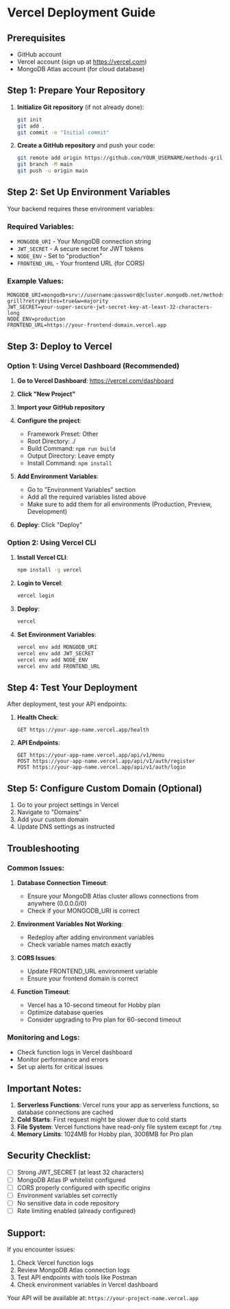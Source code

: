 # Vercel Deployment Guide

## Prerequisites
- GitHub account
- Vercel account (sign up at https://vercel.com)
- MongoDB Atlas account (for cloud database)

## Step 1: Prepare Your Repository

1. **Initialize Git repository** (if not already done):
   ```bash
   git init
   git add .
   git commit -m "Initial commit"
   ```

2. **Create a GitHub repository** and push your code:
   ```bash
   git remote add origin https://github.com/YOUR_USERNAME/methods-grill-backend.git
   git branch -M main
   git push -u origin main
   ```

## Step 2: Set Up Environment Variables

Your backend requires these environment variables:

### Required Variables:
- `MONGODB_URI` - Your MongoDB connection string
- `JWT_SECRET` - A secure secret for JWT tokens
- `NODE_ENV` - Set to "production"
- `FRONTEND_URL` - Your frontend URL (for CORS)

### Example Values:
```env
MONGODB_URI=mongodb+srv://username:password@cluster.mongodb.net/methods-grill?retryWrites=true&w=majority
JWT_SECRET=your-super-secure-jwt-secret-key-at-least-32-characters-long
NODE_ENV=production
FRONTEND_URL=https://your-frontend-domain.vercel.app
```

## Step 3: Deploy to Vercel

### Option 1: Using Vercel Dashboard (Recommended)

1. **Go to Vercel Dashboard**: https://vercel.com/dashboard
2. **Click "New Project"**
3. **Import your GitHub repository**
4. **Configure the project**:
   - Framework Preset: Other
   - Root Directory: ./
   - Build Command: `npm run build`
   - Output Directory: Leave empty
   - Install Command: `npm install`

5. **Add Environment Variables**:
   - Go to "Environment Variables" section
   - Add all the required variables listed above
   - Make sure to add them for all environments (Production, Preview, Development)

6. **Deploy**: Click "Deploy"

### Option 2: Using Vercel CLI

1. **Install Vercel CLI**:
   ```bash
   npm install -g vercel
   ```

2. **Login to Vercel**:
   ```bash
   vercel login
   ```

3. **Deploy**:
   ```bash
   vercel
   ```

4. **Set Environment Variables**:
   ```bash
   vercel env add MONGODB_URI
   vercel env add JWT_SECRET
   vercel env add NODE_ENV
   vercel env add FRONTEND_URL
   ```

## Step 4: Test Your Deployment

After deployment, test your API endpoints:

1. **Health Check**:
   ```
   GET https://your-app-name.vercel.app/health
   ```

2. **API Endpoints**:
   ```
   GET https://your-app-name.vercel.app/api/v1/menu
   POST https://your-app-name.vercel.app/api/v1/auth/register
   POST https://your-app-name.vercel.app/api/v1/auth/login
   ```

## Step 5: Configure Custom Domain (Optional)

1. Go to your project settings in Vercel
2. Navigate to "Domains"
3. Add your custom domain
4. Update DNS settings as instructed

## Troubleshooting

### Common Issues:

1. **Database Connection Timeout**:
   - Ensure your MongoDB Atlas cluster allows connections from anywhere (0.0.0.0/0)
   - Check if your MONGODB_URI is correct

2. **Environment Variables Not Working**:
   - Redeploy after adding environment variables
   - Check variable names match exactly

3. **CORS Issues**:
   - Update FRONTEND_URL environment variable
   - Ensure your frontend domain is correct

4. **Function Timeout**:
   - Vercel has a 10-second timeout for Hobby plan
   - Optimize database queries
   - Consider upgrading to Pro plan for 60-second timeout

### Monitoring and Logs:

- Check function logs in Vercel dashboard
- Monitor performance and errors
- Set up alerts for critical issues

## Important Notes:

1. **Serverless Functions**: Vercel runs your app as serverless functions, so database connections are cached
2. **Cold Starts**: First request might be slower due to cold starts
3. **File System**: Vercel functions have read-only file system except for `/tmp`
4. **Memory Limits**: 1024MB for Hobby plan, 3008MB for Pro plan

## Security Checklist:

- [ ] Strong JWT_SECRET (at least 32 characters)
- [ ] MongoDB Atlas IP whitelist configured
- [ ] CORS properly configured with specific origins
- [ ] Environment variables set correctly
- [ ] No sensitive data in code repository
- [ ] Rate limiting enabled (already configured)

## Support:

If you encounter issues:
1. Check Vercel function logs
2. Review MongoDB Atlas connection logs
3. Test API endpoints with tools like Postman
4. Check environment variables in Vercel dashboard

Your API will be available at: `https://your-project-name.vercel.app`

